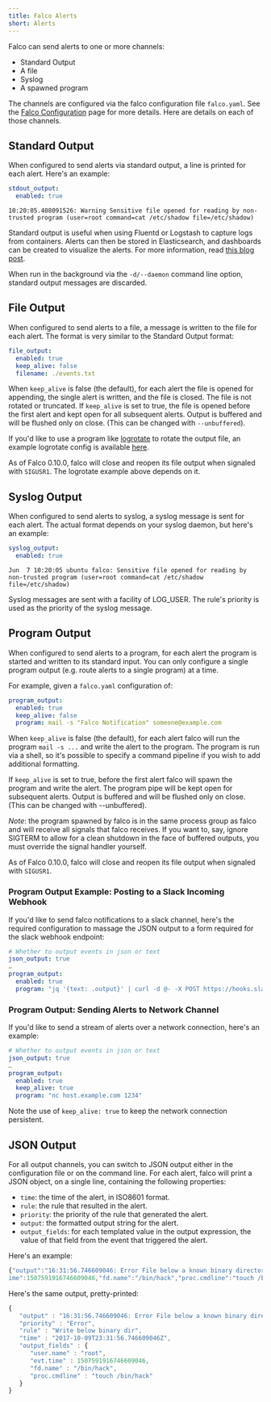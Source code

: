 ```yaml
---
title: Falco Alerts
short: Alerts
---
```


Falco can send alerts to one or more channels:

* Standard Output
* A file
* Syslog
* A spawned program

The channels are configured via the falco configuration file `falco.yaml`. See the [Falco Configuration](../configuration) page for more details. Here are details on each of those channels.

## Standard Output

When configured to send alerts via standard output, a line is printed for each alert. Here's an example:

```yaml
stdout_output:
  enabled: true
```

```
10:20:05.408091526: Warning Sensitive file opened for reading by non-trusted program (user=root command=cat /etc/shadow file=/etc/shadow)
```
Standard output is useful when using Fluentd or Logstash to capture logs from containers. Alerts can then be stored in Elasticsearch, and dashboards can be created to visualize the alerts. For more information, read [this blog post](https://sysdig.com/blog/kubernetes-security-logging-fluentd-falco/). 

When run in the background via the `-d/--daemon` command line option, standard output messages are discarded.

## File Output

When configured to send alerts to a file, a message is written to the file for each alert. The format is very similar to the Standard Output format:

```yaml
file_output:
  enabled: true
  keep_alive: false
  filename: ./events.txt
```

When `keep_alive` is false (the default), for each alert the file is opened for appending, the single alert is written, and the file is closed. The file is not rotated or truncated. If `keep_alive` is set to true, the file is opened before the first alert and kept open for all subsequent alerts. Output is buffered and will be flushed only on close. (This can be changed with `--unbuffered`).

If you'd like to use a program like [logrotate](https://github.com/logrotate/logrotate) to rotate the output file, an example logrotate config is available [here](https://github.com/draios/falco/blob/dev/examples/logrotate/falco).

As of Falco 0.10.0, falco will close and reopen its file output when signaled with `SIGUSR1`. The logrotate example above depends on it.

## Syslog Output

When configured to send alerts to syslog, a syslog message is sent for each alert. The actual format depends on your syslog daemon, but here's an example:

```yaml
syslog_output:
  enabled: true
```

```
Jun  7 10:20:05 ubuntu falco: Sensitive file opened for reading by non-trusted program (user=root command=cat /etc/shadow file=/etc/shadow)
```

Syslog messages are sent with a facility of LOG_USER. The rule's priority is used as the priority of the syslog message.

## Program Output

When configured to send alerts to a program, for each alert the program is started and written to its standard input. You can only configure a single program output (e.g. route alerts to a single program) at a time.

For example, given a `falco.yaml` configuration of:

```yaml
program_output:
  enabled: true
  keep_alive: false
  program: mail -s "Falco Notification" someone@example.com
```

When `keep_alive` is false (the default), for each alert falco will run the program `mail -s ...` and write the alert to the program. The program is run via a shell, so it's possible to specify a command pipeline if you wish to add additional formatting.

If `keep_alive` is set to true, before the first alert falco will spawn the program and write the alert. The program pipe will be kept open for subsequent alerts.  Output is buffered and will be flushed only on close. (This can be changed with --unbuffered). 

*Note*: the program spawned by falco is in the same process group as falco and will receive all signals that falco receives. If you want to, say, ignore SIGTERM to allow for a clean shutdown in the face of buffered outputs, you must override the signal handler yourself.

As of Falco 0.10.0, falco will close and reopen its file output when signaled with `SIGUSR1`.

### Program Output Example: Posting to a Slack Incoming Webhook

If you'd like to send falco notifications to a slack channel, here's the required configuration to massage the JSON output to a form required for the slack webhook endpoint:

```yaml
# Whether to output events in json or text
json_output: true
…
program_output:
  enabled: true
  program: "jq '{text: .output}' | curl -d @- -X POST https://hooks.slack.com/services/XXX"
```

### Program Output: Sending Alerts to Network Channel

If you'd like to send a stream of alerts over a network connection, here's an example:

```yaml
# Whether to output events in json or text
json_output: true
…
program_output:
  enabled: true
  keep_alive: true
  program: "nc host.example.com 1234"
```

Note the use of `keep_alive: true` to keep the network connection persistent.

## JSON Output

For all output channels, you can switch to JSON output either in the configuration file or on the command line. For each alert, falco will print a JSON object, on a single line, containing the following properties:

* `time`: the time of the alert, in ISO8601 format.
* `rule`: the rule that resulted in the alert.
* `priority`: the priority of the rule that generated the alert.
* `output`: the formatted output string for the alert.
* `output_fields`: for each templated value in the output expression, the value of that field from the event that triggered the alert.

Here's an example:

```javascript
{"output":"16:31:56.746609046: Error File below a known binary directory opened for writing (user=root command=touch /bin/hack file=/bin/hack)","priority":"Error","rule":"Write below binary dir","time":"2017-10-09T23:31:56.746609046Z", "output_fields": {"evt.t\
ime":1507591916746609046,"fd.name":"/bin/hack","proc.cmdline":"touch /bin/hack","user.name":"root"}} 
```

Here's the same output, pretty-printed:

```javascript
{
   "output" : "16:31:56.746609046: Error File below a known binary directory opened for writing (user=root command=touch /bin/hack file=/bin/hack)"
   "priority" : "Error",
   "rule" : "Write below binary dir",
   "time" : "2017-10-09T23:31:56.746609046Z",
   "output_fields" : {
      "user.name" : "root",
      "evt.time" : 1507591916746609046,
      "fd.name" : "/bin/hack",
      "proc.cmdline" : "touch /bin/hack"
   }
}
```




